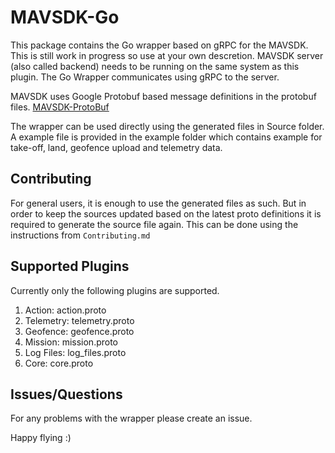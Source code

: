 # MAVSDK-Go
This package contains the Go wrapper based on gRPC for the MAVSDK. This is still work in progress so use at your own descretion.
MAVSDK server (also called backend) needs to be running on the same system as this plugin. The Go Wrapper communicates using gRPC to the server.

MAVSDK uses Google Protobuf based message definitions in the protobuf files. [MAVSDK-ProtoBuf](https://github.com/mavlink/MAVSDK-Proto)

The wrapper can be used directly using the generated files in Source folder.
A example file is provided in the example folder which contains example for take-off, land, geofence upload and telemetry data.


## Contributing
For general users, it is enough to use the generated files as such. But in order to keep the sources updated based on the latest proto definitions it is required to generate the source file again.
This can be done using the instructions from ```Contributing.md```


## Supported Plugins

Currently only the following plugins are supported.
1. Action: action.proto
2. Telemetry: telemetry.proto
3. Geofence: geofence.proto
4. Mission: mission.proto
5. Log Files: log_files.proto 
6. Core: core.proto


## Issues/Questions
For any problems with the wrapper please create an issue.

Happy flying :)